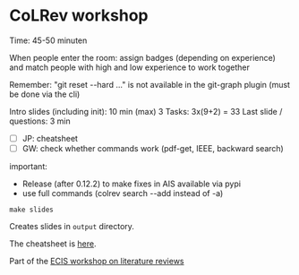 # CoLRev workshop

Time: 45-50 minuten

When people enter the room: assign badges (depending on experience) and match people with high and low experience to work together

Remember: "git reset --hard ..." is not available in the git-graph plugin (must be done via the cli)

Intro slides (including init): 10 min (max)
3 Tasks: 3x(9+2) = 33
Last slide / questions: 3 min

- [ ] JP: cheatsheet
- [ ] GW: check whether commands work (pdf-get, IEEE, backward search)

important:

- Release (after 0.12.2) to make fixes in AIS available via pypi
- use full commands (colrev search --add instead of -a)

```
make slides
```

Creates slides in `output` directory.

The cheatsheet is [here](cheatsheed.md).

Part of the [ECIS workshop on literature reviews](https://github.com/blairw/ecis2024-litreviewtools-workshop)